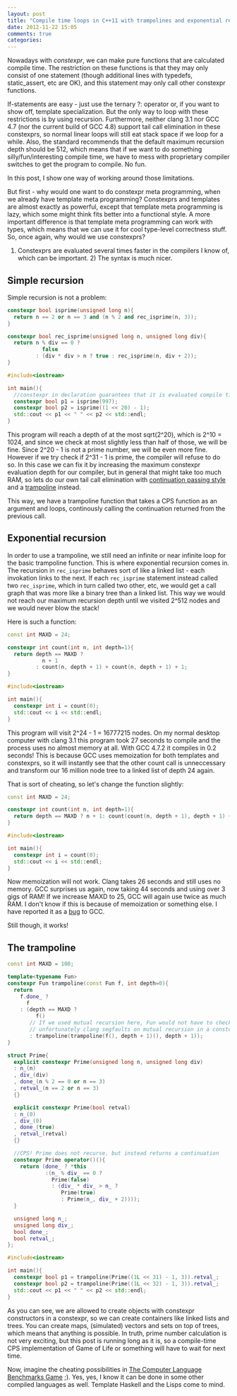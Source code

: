 ```yaml
---
layout: post
title: "Compile time loops in C++11 with trampolines and exponential recursion"
date: 2012-11-22 15:05
comments: true
categories: 
---
```


Nowadays with _constexpr_, we can make pure functions that are
calculated compile time. The restriction on these functions is that
they may only consist of one statement (though additional lines with
typedefs, static_assert, etc are OK), and this statement may only call
other constexpr functions.

If-statements are easy - just use the ternary ?: operator or, if you
want to show off, template specialization. But the only way to loop
with these restrictions is by using recursion. Furthermore, neither
clang 3.1 nor GCC 4.7 (nor the current build of GCC 4.8) support tail
call elimination in these constexprs, so normal linear loops will
still eat stack space if we loop for a while. Also, the standard
recommends that the default maximum recursion depth should be 512,
which means that if we want to do something silly/fun/interesting
compile time, we have to mess with proprietary compiler switches to
get the program to compile. No fun.

In this post, I show one way of working around those limitations.

<!--more-->

But first - why would one want to do constexpr meta programming, when
we already have template meta programming? Constexprs and templates
are almost exactly as powerful, except that template meta programming
is lazy, which some might think fits better into a functional style. A
more important difference is that template meta programming can work
with types, which means that we can use it for cool type-level
correctness stuff. So, once again, why would we use constexprs?
1) Constexprs are evaluated several times faster in the compilers I know
of, which can be important. 2) The syntax is much nicer.

## Simple recursion

Simple recursion is not a problem:

``` c++ Simple constexpr recursion - check primality
constexpr bool isprime(unsigned long n){
  return n == 2 or n == 3 and (n % 2 and rec_isprime(n, 3));
}

constexpr bool rec_isprime(unsigned long n, unsigned long div){
  return n % div == 0 ? 
           false
         : (div * div > n ? true : rec_isprime(n, div + 2));
}

#include<iostream>

int main(){
  //constexpr in declaration guarantees that it is evaluated compile time
  constexpr bool p1 = isprime(997);
  constexpr bool p2 = isprime((1 << 20) - 1);
  std::cout << p1 << " " << p2 << std::endl;
}
```

This program will reach a depth of at the most sqrt(2^20), which is
2^10 = 1024, and since we check at most slightly less than half of
those, we will be fine. Since 2^20 - 1 is not a prime number, we will
be even more fine. However if we try check if 2^31 - 1 is prime, the
compiler will refuse to do so. In this case we can fix it by
increasing the maximum constexpr evaluation depth for our compiler,
but in general that might take too much RAM, so lets do our own tail
call elimination with [continuation passing style](http://en.wikipedia.org/wiki/Continuation-passing_style) and a
<a href="http://en.wikipedia.org/wiki/Trampoline_(computing)">trampoline</a>
instead.

This way, we have a trampoline function that takes a CPS function as
an argument and loops, continously calling the continuation returned
from the previous call.

## Exponential recursion

In order to use a trampoline, we still need an infinite or near
infinite loop for the basic trampoline function. This is where
exponential recursion comes in. The recursion in `rec_isprime` behaves
sort of like a linked list - each invokation links to the next. If
each `rec_isprime` statement instead called two `rec_isprime`, which in
turn called two other, etc, we would get a call graph that was more
like a binary tree than a linked list. This way we would not reach our
maximum recursion depth until we visited 2^512 nodes and we would
never blow the stack!

Here is such a function:
``` c++ Exponential constexpr recursion - count invocations
const int MAXD = 24;

constexpr int count(int n, int depth=1){
  return depth == MAXD ? 
           n + 1
         : count(n, depth + 1) + count(n, depth + 1) + 1;
}

#include<iostream>

int main(){
  constexpr int i = count(0);
  std::cout << i << std::endl;
}
```

This program will visit 2^24 - 1 = 16777215 nodes. On my normal
desktop computer with clang 3.1 this program took 27 seconds to
compile and the process uses no almost memory at all. With GCC 4.7.2
it compiles in 0.2 seconds! This is because GCC uses memoization for
both templates and constexprs, so it will instantly see that the other
count call is unneccessary and transform our 16 million node tree to a
linked list of depth 24 again.

That is sort of cheating, so let's change the function slightly:
```c++ Exponential constexpr recursion - count without memoization
const int MAXD = 24;

constexpr int count(int n, int depth=1){
  return depth == MAXD ? n + 1: count(count(n, depth + 1), depth + 1) + 1;
}

#include<iostream>

int main(){
  constexpr int i = count(0);
  std::cout << i << std::endl;
}
```

Now memoization will not work. Clang takes 26 seconds and still uses
no memory. GCC surprises us again, now taking 44 seconds and using
over 3 gigs of RAM! If we increase MAXD to 25, GCC will again use
twice as much RAM. I don't know if this is because of memoization or
something else. I have reported it as a
[bug](http://gcc.gnu.org/bugzilla/show_bug.cgi?id=55442) to GCC.

Still though, it works!

## The trampoline

``` c++ Checking primality with a trampoline
const int MAXD = 100;

template<typename Fun>
constexpr Fun trampoline(const Fun f, int depth=0){
  return 
    f.done_ ? 
      f
    : (depth == MAXD ?
         f()
       // If we used mutual recursion here, Fun would not have to check for done_
       // unfortunately clang segfaults on mutual recursion in a constexpr..
       : trampoline(trampoline(f(), depth + 1)(), depth + 1));
}

struct Prime{
  explicit constexpr Prime(unsigned long n, unsigned long div)
  : n_(n)
  , div_(div)
  , done_(n % 2 == 0 or n == 3)
  , retval_(n == 2 or n == 3)
  {}

  explicit constexpr Prime(bool retval)
  : n_(0)
  , div_(0)
  , done_(true)
  , retval_(retval)
  {}

  //CPS! Prime does not recurse, but instead returns a continuation
  constexpr Prime operator()(){
    return (done_ ? *this 
            :(n_ % div_ == 0 ?
              Prime(false)
              : (div_ * div_ > n_ ? 
                 Prime(true)
                 : Prime(n_, div_ + 2))));
  }

  unsigned long n_;
  unsigned long div_;
  bool done_;
  bool retval_;
};

#include<iostream>

int main(){
  constexpr bool p1 = trampoline(Prime((1L << 31) - 1, 3)).retval_;
  constexpr bool p2 = trampoline(Prime((1L << 32) - 1, 3)).retval_;
  std::cout << p1 << " " << p2 << std::endl;
}
```

As you can see, we are allowed to create objects with constexpr
constructors in a constexpr, so we can create containers like linked
lists and trees. You can create maps, (simulated) vectors and sets on
top of trees, which means that anything is possible. In truth, prime
number calculation is not very exciting, but this post is running long
as it is, so a compile-time CPS implementation of Game of Life or
something will have to wait for next time.

Now, imagine the cheating possibilities in [The Computer Language Benchmarks Game](http://shootout.alioth.debian.org/) ;). Yes, yes, I
know it can be done in some other compiled languages as well. Template
Haskell and the Lisps come to mind.
